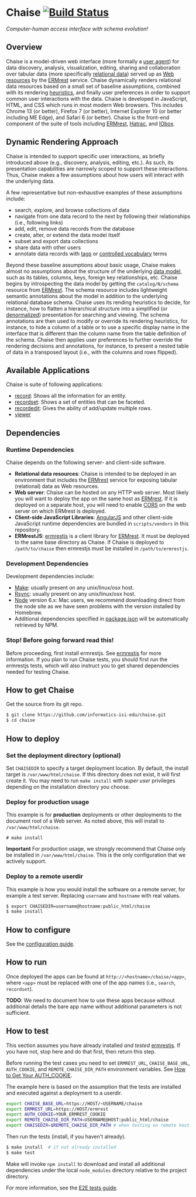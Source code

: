 # Chaise [![Build Status](https://travis-ci.org/informatics-isi-edu/chaise.svg?branch=master)](https://travis-ci.org/informatics-isi-edu/chaise)
_Computer-human access interface with schema evolution!_

## Overview

Chaise is a model-driven web interface (more formally a [user agent]) for data
discovery, analysis, visualization, editing, sharing and collaboration over
tabular data (more specifically [relational data]) served up as [Web resources]
by the [ERMrest] service. Chaise dynamically renders relational data resources
based on a small set of baseline assumptions, combined with its rendering
[heuristics], and finally user preferences in order to support common user
interactions with the data. Chaise is developed in JavaScript, HTML, and CSS
which runs in most modern Web browsers. This includes Chrome 13 (or better),
Firefox 7 (or better), Internet Explorer 10 (or better including ME Edge), and
Safari 6 (or better). Chaise is the front-end component of the suite of tools
including [ERMrest], [Hatrac], and [IObox].

[heuristics]: https://en.wikipedia.org/wiki/Heuristic_%28computer_science%29
[relational data]: https://en.wikipedia.org/wiki/Relational_database
[user agent]: https://en.wikipedia.org/wiki/User_agent
[Web resources]: https://en.wikipedia.org/wiki/Web_resource
[ERMrest]: https://github.com/informatics-isi-edu/ermrest
[Hatrac]: https://github.com/informatics-isi-edu/hatrac
[IObox]: https://github.com/informatics-isi-edu/iobox

## Dynamic Rendering Approach

Chaise is intended to support specific user interactions, as briefly introduced
above (e.g., discovery, analysis, editing, etc.). As such, its presentation
capabilities are narrowly scoped to support these interactions. Thus, Chaise
makes a few assumptions about how users will interact with the underlying
data.

A few representative but non-exhaustive examples of these assumptions include:
- search, explore, and browse collections of data
- navigate from one data record to the next by following their
  relationships (i.e., following links)
- add, edit, remove data records from the database
- create, alter, or extend the data model itself
- subset and export data collections
- share data with other users
- annotate data records with [tags] or [controlled vocabulary] terms

[tags]: https://en.wikipedia.org/wiki/Tag_(metadata)
[controlled vocabulary]: https://en.wikipedia.org/wiki/Controlled_vocabulary
[data model]: https://en.wikipedia.org/wiki/Data_model
[denormalized]: https://en.wikipedia.org/wiki/Denormalization

Beyond these baseline assumptions about basic usage, Chaise makes almost no
assumptions about the structure of the underlying [data model], such as its
tables, columns, keys, foreign key relationships, etc. Chaise begins by
introspecting the data model by getting the `catalog/N/schema` resource from
[ERMrest]. The schema resource includes lightweight semantic annotations about
the model in addition to the underlying relational database schema. Chaise uses
its rending heuristics to decide, for instance, how to flatten a hierarchical
structure into a simplified (or [denormalized]) presentation for searching and
viewing. The schema annotations are then used to modify or override its
rendering heuristics, for instance, to hide a column of a table or to use a
specific display name in the interface that is different than the column name
from the table definition of the schema. Chaise then applies user preferences
to further override the rendering decisions and annotations, for instance, to
present a nested table of data in a transposed layout (i.e., with the columns
and rows flipped).

## Available Applications

Chaise is suite of following applications:

- [record](record/): Shows all the information for an entity.
- [recordset](recordset): Shows a set of entities that can be faceted.
- [recordedit](recordedit): Gives the ability of add/update multiple rows.
- [viewer](viewer/)

## Dependencies

### Runtime Dependencies

Chaise depends on the following server- and client-side software.

- **Relational data resources**: Chaise is intended to be deployed in an
  environment that includes the [ERMrest] service for exposing tabular
  (relational) data as Web resources.
- **Web server**: Chaise can be hosted on any HTTP web server. Most likely you
  will want to deploy the app on the same host as [ERMrest]. If it is deployed
  on a separate host, you will need to enable [CORS] on the web server on which
  ERMrest is deployed.
- **Client-side JavaScript Libraries**: [AngularJS] and other client-side
  JavaScript runtime dependencies are bundled in `scripts/vendors` in this
  repository.
- **ERMrestJS**: [ermrestjs] is a client library for [ERMrest]. It must be
  deployed to the same base directory as Chaise. If Chaise is deployed to
  `/path/to/chaise` then ermrestjs must be installed in `/path/to/ermrestjs`.

[ermrestjs]: https://github.com/informatics-isi-edu/ermrestjs
[AngularJS]: https://angularjs.org
[CORS]: https://en.wikipedia.org/wiki/Cross-origin_resource_sharing "Cross-origin resource sharing"

### Development Dependencies

Development dependencies include:

* [Make](https://en.wikipedia.org/wiki/Make_%28software%29): usually present on any unix/linux/osx host.
* [Rsync](https://en.wikipedia.org/wiki/Rsync): usually present on any unix/linux/osx host.
* [Node](https://nodejs.org/) version 6.x: Mac users, we recommend downloading
direct from the node site as we have seen problems with the version installed
by Homebrew.
* Additional dependencies specified in [package.json](./package.json) will be
automatically retrieved by NPM.

### Stop! Before going forward read this!

Before proceeding, first install ermrestjs. See [ermrestjs] for more
information. If you plan to run Chaise tests, you should first run the
ermrestjs tests, which will also instruct you to get shared dependencies needed
for testing Chaise.

## How to get Chaise

Get the source from its git repo.

```sh
$ git clone https://github.com/informatics-isi-edu/chaise.git
$ cd chaise
```

## How to deploy

### Set the deployment directory (optional)

Set `CHAISEDIR` to specify a target deployment location. By default, the
install target is `/var/www/html/chaise`. If this directory does not exist,
it will first create it. You may need to run `make install` with _super user_
privileges depending on the installation directory you choose.

### Deploy for production usage

This example is for **production** deployments or other deployments to the document root of a Web server. As noted above, this will install to `/var/www/html/chaise`.

```
# make install
```

**Important** For production usage, we strongly recommend that Chaise only be installed in `/var/www/html/chaise`. This is the only configuration that we actively support.

### Deploy to a remote userdir

This example is how you would install the software on a remote server, for example a test server. Replacing `username` and `hostname` with real values.

```sh
$ export CHAISEDIR=username@hostname:public_html/chaise
$ make install
```

## How to configure

See the [configuration guide](./docs/user-docs/chaise-config.md).

## How to run

Once deployed the apps can be found at `http://<hostname>/chaise/<app>`, where `<app>` must be replaced with one of the app names (i.e., `search`, `recordset`).

**TODO**: We need to document how to use these apps because without additional details the bare app name without additional parameters is not sufficient.

## How to test

This section assumes you have already installed _and tested_ [ermrestjs]. If you have not, stop here and do that first, then return this step.

Before running the test cases you need to set `ERMREST_URL`, `CHAISE_BASE_URL`, `AUTH_COOKIE`, and `REMOTE_CHAISE_DIR_PATH` environment variables. See [How to Get Your AUTH_COOKIE](docs/dev-docs/e2e-test.md#how-to-get-your-auth_cookie).

The example here is based on the assumption that the tests are installed and executed against a deployment to a userdir.

```sh
export CHAISE_BASE_URL=https://HOST/~USERNAME/chaise
export ERMREST_URL=https://HOST/ermrest
export AUTH_COOKIE=YOUR_ERMREST_COOKIE
export REMOTE_CHAISE_DIR_PATH=USERNAME@HOST:public_html/chaise
export CHAISEDIR=$REMOTE_CHAISE_DIR_PATH # when testing on remote host these should be the same
```

Then run the tests (install, if you haven't already).

```sh
$ make install  # if not already installed
$ make test
```

Make will invoke `npm install` to download and install all additional
dependencies under the local `node_modules` directory relative to the project
directory.

For more information, see the [E2E tests guide](docs/dev-docs/e2e-test.md).
